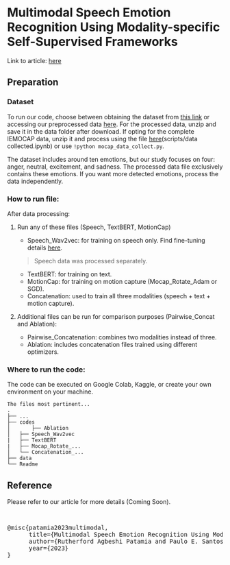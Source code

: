 # Multimodal Speech Emotion Recognition Using Modality-specific Self-Supervised Frameworks

Link to article: [here](https://arxiv.org/abs/2312.01568)

## Preparation
### Dataset
To run our code, choose between obtaining the dataset from [this link](https://sail.usc.edu/iemocap/) or accessing our preprocessed data [here](https://drive.google.com/file/d/19GcLs3k-xB1R0y1JfX14Z46uPmNKJaLX/view?usp=share). For the processed data, unzip and save it in the data folder after download. If opting for the complete IEMOCAP data, unzip it and process using the file [here](https://github.com/Ruddy202/TRANSFORMER_BASED-Emotion-Recognition)(scripts/data collected.ipynb) or use `!python mocap_data_collect.py`.

The dataset includes around ten emotions, but our study focuses on four: anger, neutral, excitement, and sadness. The processed data file exclusively contains these emotions. If you want more detected emotions, process the data independently.</p>

### How to run file:
After data processing:

1. Run any of these files (Speech, TextBERT, MotionCap)
	* Speech_Wav2vec: for training on speech only. Find fine-tuning details [here](https://www.tensorflow.org/hub/tutorials/wav2vec2_saved_model_finetuning).
    > Speech data was processed separately. 
	* TextBERT: for training on text.
	* MotionCap: for training on motion capture (Mocap_Rotate_Adam or SGD).
	* Concatenation: used to train all three modalities (speech + text + motion capture).

2. Additional files can be run for comparison purposes (Pairwise_Concat and Ablation):
 	* Pairwise_Concatenation: combines two modalities instead of three.
 	* Ablation: includes concatenation files trained using different optimizers.

### Where to run the code: 
The code can be executed on Google Colab, Kaggle, or create your own environment on your machine.
```
The files most pertinent...
.
├── ...
├── codes                    
│       ├── Ablation          
│   ├── Speech_Wav2vec
|   ├── TextBERT
|   ├── Mocap_Rotate_...         
│   └── Concatenation_...                
├── data
└── Readme 
```

## Reference

Please refer to our article for more details (Coming Soon).

<pre> <p align="justify">@misc{patamia2023multimodal,
      title={Multimodal Speech Emotion Recognition Using Modality-specific Self-Supervised Frameworks}, 
      author={Rutherford Agbeshi Patamia and Paulo E. Santos and Kingsley Nketia Acheampong and Favour Ekong and Kwabena Sarpong and She Kun},
      year={2023}
} </p> </pre>







